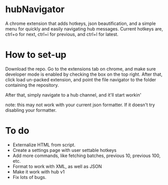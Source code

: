 # hubNavigator

A chrome extension that adds hotkeys, json beautification, and a simple menu for quickly and easily navigating hub messages.
Current hotkeys are, ctrl+o for next, ctrl+i for previous, and ctrl+l for latest.
# How to set-up

Download the repo. Go to the extensions tab on chrome, and make sure developer mode is enabled by checking the box on the top right.
After that, click load un-packed extension, and point the file navigator to the folder containing the repository.

After that, simply navigate to a hub channel, and it'll start workin'

note: this may not work with your current json formatter. If it doesn't try disabling your formatter.

# To do

* Externalize HTML from script.
* Create a settings page with user settable hotkeys
* Add more commands, like fetching batches, previous 10, previous 100, etc. 
* Format to work with XML, as well as JSON
* Make it work with hub v1
* Fix lots of bugs.
